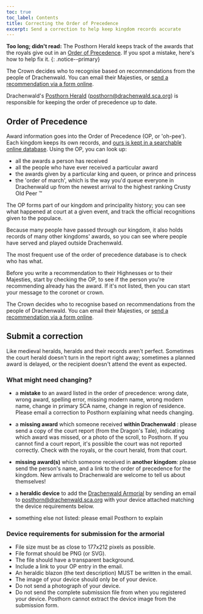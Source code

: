 ```yaml
---
toc: true
toc_label: Contents
title: Correcting the Order of Precedence
excerpt: Send a correction to help keep kingdom records accurate
---
```


__Too long; didn't read:__  The Posthorn Herald keeps track of the awards that the royals give out in an [Order of Precedence](http://op.drachenwald.sca.org/). If you spot a mistake, here's how to help fix it.
{: .notice--primary}

The Crown decides who to recognise based on recommendations from the people of Drachenwald. You can email their Majesties, or [send a recommendation via a form online](http://op.drachenwald.sca.org/recommend).

Drachenwald's [Posthorn Herald](mailto:posthorn@drachenwald.sca.org) (posthorn@drachenwald.sca.org) is responsible for keeping the order of precedence up to date.

## Order of Precedence

Award information goes into the Order of Precedence (OP, or 'oh-pee'). Each kingdom keeps its own records, and [ours is kept in a searchable online database](http://op.drachenwald.sca.org/). Using the OP, you can look up:
- all the awards a person has received
- all the people who have ever received a particular award
- the awards given by a particular king and queen, or prince and princess
- the 'order of march', which is the way you'd queue everyone in Drachenwald up from the newest arrival to the highest ranking Crusty Old Peer ™

The OP forms part of our kingdom and principality history; you can see what happened at court at a given event, and track the official recognitions given to the populace.

Because many people have passed through our kingdom, it also holds records of many other kingdoms' awards, so you can see where people have served and played outside Drachenwald.

The most frequent use of the order of precedence database is to check who has what.

Before you write a recommendation to their Highnesses or to their Majesties, start by checking the OP, to see if the person you're recommending already has the award. If it's not listed, then you can start your message to the coronet or crown.

The Crown decides who to recognise based on recommendations from the people of Drachenwald. You can email their Majesties, or [send a recommendation via a form online](http://op.drachenwald.sca.org/recommend).

## Submit a correction

Like medieval heralds, heralds and their records aren't perfect. Sometimes the court herald doesn't turn in the report right away; sometimes a planned award is delayed, or the recipient doesn't attend the event as expected.

### What might need changing?

* a **mistake** to an award listed in the order of precedence: wrong date, wrong award, spelling error, missing modern name, wrong modern name, change in primary SCA name, change in region of residence. Please email a correction to Posthorn explaining what needs changing.

* a **missing award** which someone received **within Drachenwald** : please send a copy of the court report (from the Dragon's Tale), indicating which award was missed, or a photo of the scroll, to Posthorn. If you cannot find a court report, it's possible the court was not reported correctly. Check with the royals, or the court herald, from that court.

* **missing award(s)** which someone received in **another kingdom**: please send the person's name, and a link to the order of precedence for the kingdom. New arrivals to Drachenwald are welcome to tell us about themselves!

* a **heraldic device** to add the [Drachenwald
Armorial](https://op.drachenwald.sca.org/armorial) by sending an email to posthorn@drachenwald.sca.org with your device attached matching the device requirements below.

* something else not listed: please email Posthorn to explain

### Device requirements for submission for the armorial

- File size must be as close to 177x212 pixels as possible.
- File format should be PNG (or SVG).
- The file should have a transparent background.
- Include a link to your OP entry in the email.
- An heraldic blazon (the text description) MUST be written in the email.
- The image of your device should only be of your device.
- Do not send a photograph of your device.
- Do not send the complete submission file from when you registered your device.
  Posthorn cannot extract the device image from the submission form.


